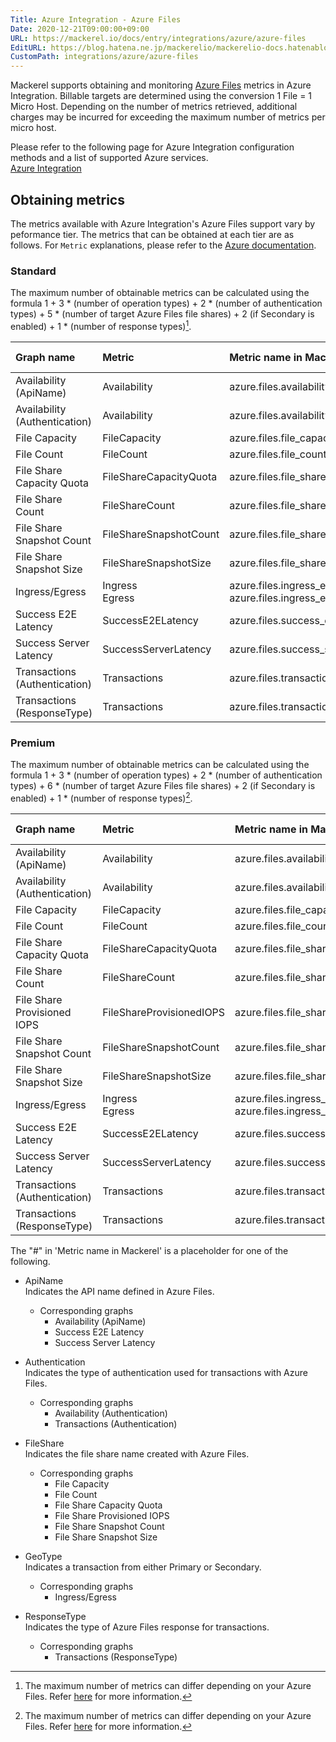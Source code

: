 ```yaml
---
Title: Azure Integration - Azure Files
Date: 2020-12-21T09:00:00+09:00
URL: https://mackerel.io/docs/entry/integrations/azure/azure-files
EditURL: https://blog.hatena.ne.jp/mackerelio/mackerelio-docs.hatenablog.mackerel.io/atom/entry/26006613681092471
CustomPath: integrations/azure/azure-files
---
```


Mackerel supports obtaining and monitoring <a href="https://azure.microsoft.com/en-us/services/storage/files/" target="_blank">Azure Files</a> metrics in Azure Integration. Billable targets are determined using the conversion 1 File = 1 Micro Host. Depending on the number of metrics retrieved, additional charges may be incurred for exceeding the maximum number of metrics per micro host.

Please refer to the following page for Azure Integration configuration methods and a list of supported Azure services.<br>
<a href="https://mackerel.io/docs/entry/integrations/azure">Azure Integration</a>

## Obtaining metrics
The metrics available with Azure Integration's Azure Files support vary by peformance tier. The metrics that can be obtained at each tier are as follows. For `Metric` explanations, please refer to the <a href="https://docs.microsoft.com/en-us/azure/storage/files/storage-files-monitoring-reference" target="_blank">Azure documentation</a>.

### Standard
The maximum number of obtainable metrics can be calculated using the formula 1 + 3 * (number of operation types) + 2 * (number of authentication types) + 5 * (number of target Azure Files file shares) + 2 (if Secondary is enabled) + 1 * (number of response types)[^1].

|Graph name|Metric|Metric name in Mackerel|Unit|Aggregation Type|
|:---|:---|:---|:---|:---|
|Availability (ApiName)|Availability|azure.files.availability_apiname.#.percent|percentage|Average|
|Availability (Authentication)|Availability|azure.files.availability_authentication.#.percent|percentage|Average|
|File Capacity|FileCapacity|azure.files.file_capacity.#.bytes|bytes|Average|
|File Count|FileCount|azure.files.file_count.#.count|float|Average|
|File Share Capacity Quota|FileShareCapacityQuota|azure.files.file_share_capacity_quota.#.bytes|bytes|Average|
|File Share Count|FileShareCount|azure.files.file_share_count.count|float|Average|
|File Share Snapshot Count|FileShareSnapshotCount|azure.files.file_share_snapshot_count.#.count|float|Average|
|File Share Snapshot Size|FileShareSnapshotSize|azure.files.file_share_snapshot_size.#.bytes|bytes|Average|
|Ingress/Egress|Ingress<br>Egress|azure.files.ingress_egress.#.ingress<br>azure.files.ingress_egress.#.egress|bytes|Total|
|Success E2E Latency|SuccessE2ELatency|azure.files.success_e2e_latency.#.milliseconds|float|Average|
|Success Server Latency|SuccessServerLatency|azure.files.success_server_latency.#.milliseconds|float|Average|
|Transactions (Authentication)|Transactions|azure.files.transactions_authentication.#.count|integer|Total|
|Transactions (ResponseType)|Transactions|azure.files.transactions_responsetype.#.count|integer|Total|

### Premium
The maximum number of obtainable metrics can be calculated using the formula 1 + 3 * (number of operation types) + 2 * (number of authentication types) + 6 * (number of target Azure Files file shares) + 2 (if Secondary is enabled) + 1 * (number of response types)[^1].

|Graph name|Metric|Metric name in Mackerel|Unit|Aggregation Type|
|:---|:---|:---|:---|:---|
|Availability (ApiName)|Availability|azure.files.availability_apiname.#.percent|percentage|Average|
|Availability (Authentication)|Availability|azure.files.availability_authentication.#.percent|percentage|Average|
|File Capacity|FileCapacity|azure.files.file_capacity.#.bytes|bytes|Average|
|File Count|FileCount|azure.files.file_count.#.count|float|Average|
|File Share Capacity Quota|FileShareCapacityQuota|azure.files.file_share_capacity_quota.#.bytes|bytes|Average|
|File Share Count|FileShareCount|azure.files.file_share_count.count|float|Average|
|File Share Provisioned IOPS|FileShareProvisionedIOPS|azure.files.file_share_provisioned_iops.#.bytes|bytes|Average|
|File Share Snapshot Count|FileShareSnapshotCount|azure.files.file_share_snapshot_count.#.count|float|Average|
|File Share Snapshot Size|FileShareSnapshotSize|azure.files.file_share_snapshot_size.#.bytes|bytes|Average|
|Ingress/Egress|Ingress<br>Egress|azure.files.ingress_egress.#.ingress<br>azure.files.ingress_egress.#.egress|bytes|Total|
|Success E2E Latency|SuccessE2ELatency|azure.files.success_e2e_latency.#.milliseconds|float|Average|
|Success Server Latency|SuccessServerLatency|azure.files.success_server_latency.#.milliseconds|float|Average|
|Transactions (Authentication)|Transactions|azure.files.transactions_authentication.#.count|integer|Total|
|Transactions (ResponseType)|Transactions|azure.files.transactions_responsetype.#.count|integer|Total|

The "#" in 'Metric name in Mackerel' is a placeholder for one of the following.

  - ApiName<br>
  Indicates the API name defined in Azure Files.
    - Corresponding graphs
      - Availability (ApiName)
      - Success E2E Latency
      - Success Server Latency
  
  - Authentication<br>
  Indicates the type of authentication used for transactions with Azure Files.
    - Corresponding graphs
      - Availability (Authentication)
      - Transactions (Authentication)

  - FileShare<br>
  Indicates the file share name created with Azure Files.
    - Corresponding graphs
      - File Capacity
      - File Count
      - File Share Capacity Quota
      - File Share Provisioned IOPS
      - File Share Snapshot Count
      - File Share Snapshot Size

  - GeoType<br>
  Indicates a transaction from either Primary or Secondary.
    - Corresponding graphs
      - Ingress/Egress
  
  - ResponseType<br>
  Indicates the type of Azure Files response for transactions.
    - Corresponding graphs
      - Transactions (ResponseType)

[^1]: The maximum number of metrics can differ depending on your Azure Files. Refer [here](https://docs.microsoft.com/en-us/azure/storage/files/storage-files-monitoring-reference#metrics-dimensions) for more information.
